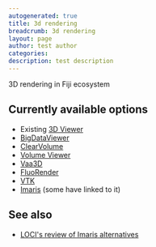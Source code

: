 ```yaml
---
autogenerated: true
title: 3d rendering
breadcrumb: 3d rendering
layout: page
author: test author
categories: 
description: test description
---
```


3D rendering in Fiji ecosystem

## Currently available options

  - Existing [3D Viewer](3D_Viewer "wikilink")
  - [BigDataViewer](BigDataViewer "wikilink")
  - [ClearVolume](ClearVolume "wikilink")
  - [Volume Viewer](Volume_Viewer "wikilink")
  - [Vaa3D](Vaa3D "wikilink")
  - [FluoRender](FluoRender "wikilink")
  - [VTK](VTK "wikilink")
  - [Imaris](Imaris "wikilink") (some have linked to it)

## See also

  - [LOCI's review of Imaris alternatives](https://loci.wisc.edu/outreach/3d-viz)
